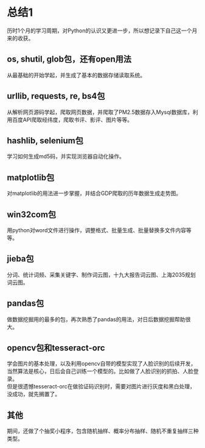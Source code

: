 # 总结1
历时1个月的学习周期，对Python的认识又更进一步，所以想记录下自己这一个月来的收获。
## os, shutil, glob包，还有open用法
从最基础的开始学起，并生成了基本的数据存储读取系统。
## urllib, requests, re, bs4包
从解析网页源码学起，爬取网页数据，并爬取了PM2.5数据存入Mysql数据库，利用百度API爬取经纬度，爬取书评、影评、图片等等。
## hashlib, selenium包
学习如何生成md5码，并实现浏览器自动化操作。
## matplotlib包
对matplotlib的用法进一步掌握，并结合GDP爬取的历年数据生成走势图。
## win32com包
用python对word文件进行操作，调整格式、批量生成、批量替换多文件内容等等。
## jieba包
分词、统计词频、采集关键字、制作词云图，十九大报告词云图、上海2035规划词云图。
## pandas包
做数据挖掘用的最多的包，再次熟悉了pandas的用法，对日后数据挖掘帮助很大。
## opencv包和tesseract-orc
学会图片的基本处理，以及利用opencv自带的模型实现了人脸识别的后续开发，当然算法是核心，日后会自己训练一个模型的。比如做了人脸识别的抓拍、人脸登录。<br>
但是很遗憾tesseract-orc在做验证码识别时，需要对图片进行灰度和黑白处理，没成功，就先搁置了。
## 其他
期间，还做了个抽奖小程序，包含随机抽样、概率分布抽样、随机不重复抽样三种类型。
